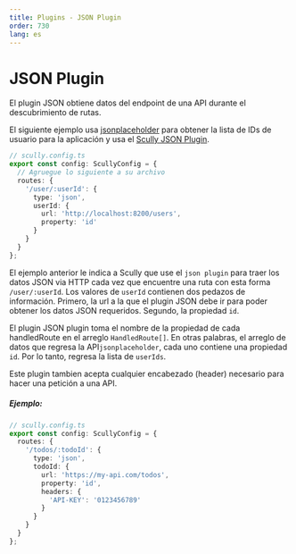 ```yaml
---
title: Plugins - JSON Plugin
order: 730
lang: es
---
```


# JSON Plugin

El plugin JSON obtiene datos del endpoint de una API durante el descubrimiento de rutas.

El siguiente ejemplo usa [jsonplaceholder](http://localhost:8200/) para obtener la lista de
IDs de usuario para la aplicación y usa el  [Scully JSON Plugin](../scully/routerPlugins/jsonRoutePlugin.ts).

```typescript
// scully.config.ts
export const config: ScullyConfig = {
  // Agruegue lo siguiente a su archivo
  routes: {
    '/user/:userId': {
      type: 'json',
      userId: {
        url: 'http://localhost:8200/users',
        property: 'id'
      }
    }
  }
};
```

El ejemplo anterior le indica a  Scully que use el `json plugin` para traer los datos JSON via HTTP cada vez que encuentre una ruta con esta forma `/user/:userId`.
Los valores de `userId` contienen dos pedazos de información. Primero, la url a la que el plugin JSON debe ir para poder obtener los datos JSON requeridos.
Segundo, la propiedad `id`.

El plugin JSON plugin toma el nombre de la propiedad de cada handledRoute en el arreglo `HandledRoute[]`. En otras palabras,
el arreglo de datos que regresa la API`jsonplaceholder`, cada uno contiene una propiedad `id`. Por lo tanto, regresa la lista de `userIds`.

Este plugin tambien acepta cualquier encabezado (header) necesario para hacer una petición a una API.

##### Ejemplo:

```typescript
// scully.config.ts
export const config: ScullyConfig = {
  routes: {
    '/todos/:todoId': {
      type: 'json',
      todoId: {
        url: 'https://my-api.com/todos',
        property: 'id',
        headers: {
          'API-KEY': '0123456789'
        }
      }
    }
  }
};
```
